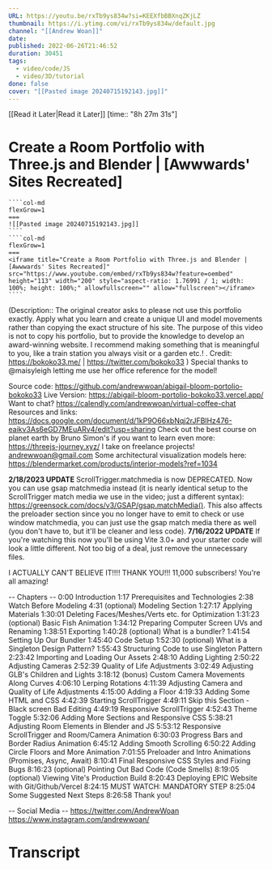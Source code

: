 ```yaml
---
URL: https://youtu.be/rxTb9ys834w?si=KEEXfbBBXnqZKjLZ
thumbnail: https://i.ytimg.com/vi/rxTb9ys834w/default.jpg
channel: "[[Andrew Woan]]"
date: 
published: 2022-06-26T21:46:52
duration: 30451
tags:
  - video/code/JS
  - video/3D/tutorial
done: false
cover: "[[Pasted image 20240715192143.jpg]]"
---
```

[[Read it Later|Read it Later]] [time:: "8h 27m 31s"]
# Create a Room Portfolio with Three.js and Blender | [Awwwards' Sites Recreated]
`````col
````col-md
flexGrow=1
===
![[Pasted image 20240715192143.jpg]]
````
````col-md
flexGrow=1
===
<iframe title="Create a Room Portfolio with Three.js and Blender | [Awwwards' Sites Recreated]" src="https://www.youtube.com/embed/rxTb9ys834w?feature=oembed" height="113" width="200" style="aspect-ratio: 1.76991 / 1; width: 100%; height: 100%;" allowfullscreen="" allow="fullscreen"></iframe>
````
`````
(Description:: The original creator asks to please not use this portfolio exactly. Apply what you learn and create a unique UI and model movements rather than copying the exact structure of his site. The purpose of this video is not to copy his portfolio, but to provide the knowledge to develop an award-winning website. I recommend making something that is meaningful to you, like a train station you always visit or a garden etc.! . Credit: https://bokoko33.me/  |  https://twitter.com/bokoko33 )
Special thanks to @maisyleigh  letting me use her office reference for the model!

Source code: https://github.com/andrewwoan/abigail-bloom-portolio-bokoko33 
Live Version: https://abigail-bloom-portolio-bokoko33.vercel.app/
Want to chat? https://calendly.com/andrewwoan/virtual-coffee-chat
Resources and links: https://docs.google.com/document/d/1kP9O66xbNqj2rJFBlHz476-eaikv3As6eGD7MEuARv4/edit?usp=sharing
Check out the best course on planet earth by Bruno Simon's if you want to learn even more: https://threejs-journey.xyz/ 
I take on freelance projects! andrewwoan@gmail.com
Some architectural visualization models here: https://blendermarket.com/products/interior-models?ref=1034

**2/18/2023 UPDATE** ScrollTrigger.matchmedia is now DEPRECATED. Now you can use  gsap matchmedia instead (it is nearly identical setup to the ScrollTrigger match media we use in the video; just a different syntax): https://greensock.com/docs/v3/GSAP/gsap.matchMedia(). This also affects the preloader section since you no longer have to emit to check or use window matchmedia, you can just use the gsap match media there as well (you don't have to, but it'll be cleaner and less code).
**7/16/2022 UPDATE** If you're watching this now you'll be using Vite 3.0+ and your starter code will look a little different. Not too big of a deal, just remove the unnecessary files. 

 I ACTUALLY CAN'T BELIEVE IT!!!! THANK YOU!!! 11,000 subscribers! You're all amazing!

-- Chapters -- 
0:00 Introduction
1:17 Prerequisites and Technologies
2:38 Watch Before Modeling
4:31 (optional) Modeling Section
1:27:17 Applying Materials
1:30:01 Deleting Faces/Meshes/Verts etc. for Optimization
1:31:23 (optional) Basic Fish Animation
1:34:12 Preparing Computer Screen UVs and Renaming
1:38:51 Exporting
1:40:28 (optional) What is a bundler?
1:41:54 Setting Up Our Bundler
1:45:40 Code Setup
1:52:30 (optional) What is a Singleton Design Pattern?
1:55:43 Structuring Code to use Singleton Pattern
2:23:42 Importing and Loading Our Assets
2:48:10 Adding Lighting
2:50:22 Adjusting Cameras
2:52:39 Quality of Life Adjustments
3:02:49 Adjusting GLB's Children and Lights
3:18:12 (bonus) Custom Camera Movements Along Curves
4:06:10 Lerping Rotations
4:11:39 Adjusting Camera and Quality of Life Adjustments
4:15:00 Adding a Floor
4:19:33 Adding Some HTML and CSS
4:42:39 Starting ScrollTrigger
4:49:11 Skip this Section - Black screen Bad Editing
4:49:19 Responsive ScrollTrigger
4:52:43 Theme Toggle
5:32:06 Adding More Sections and Responsive CSS
5:38:21 Adjusting Room Elements in Blender and JS
5:53:12 Responsive ScrollTrigger and Room/Camera Animation
6:30:03 Progress Bars and Border Radius Animation
6:45:12 Adding Smooth Scrolling 
6:50:22 Adding Circle Floors and More Animation
7:01:55 Preloader and Intro Animations (Promises, Async, Await)
8:10:41 Final Responsive CSS Styles and Fixing Bugs
8:16:23 (optional) Pointing Out Bad Code (Code Smells)
8:19:05 (optional) Viewing Vite's Production Build
8:20:43 Deploying EPIC Website with Git/Github/Vercel
8:24:15 MUST WATCH: MANDATORY STEP
8:25:04 Some Suggested Next Steps
8:26:58 Thank you!

-- Social Media -- 
https://twitter.com/AndrewWoan 
https://www.instagram.com/andrewwoan/

# Transcript